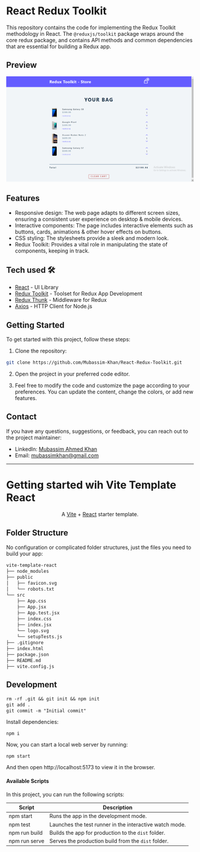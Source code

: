 # React Redux Toolkit

This repository contains the code for implementing the Redux Toolkit methodology in React. The `@reduxjs/toolkit` package wraps around the core redux package, and contains API methods and common dependencies that are essential for building a Redux app.

## Preview

![Preview 1 Image](https://github.com/Mubassim-Khan/React-Redux-Toolkit/blob/main/src/assets/Prev%201.png)

## Features

- Responsive design: The web page adapts to different screen sizes, ensuring a consistent user experience on desktop & mobile devices.
- Interactive components: The page includes interactive elements such as buttons, cards, animations & other hover effects on buttons.
- CSS styling: The stylesheets provide a sleek and modern look.
- Redux Toolkit: Provides a vital role in manipulating the state of components, keeping in track. 

## Tech used 🛠️

- [React](https://reactjs.org/) - UI Library
- [Redux Toolkit](https://redux-toolkit.js.org/) - Toolset for Redux App Development
- [Redux Thunk](https://github.com/reduxjs/redux-thunk) - Middleware for Redux
- [Axios](https://axios-http.com/) - HTTP Client for Node.js

## Getting Started

To get started with this project, follow these steps:

1. Clone the repository:

```bash
git clone https://github.com/Mubassim-Khan/React-Redux-Toolkit.git
```

2. Open the project in your preferred code editor.

3. Feel free to modify the code and customize the page according to your preferences. You can update the content, change the colors, or add new features.

## Contact

If you have any questions, suggestions, or feedback, you can reach out to the project maintainer:

- LinkedIn: [Mubassim Ahmed Khan](https://www.linkedin.com/in/mubassim-ahmed-khan/)
- Email: [mubassimkhan@gmail.com](mailto:mubassimkhan@gmail.com)

---

# Getting started wih Vite Template React

<p align="center">
    A <a href="https://vitejs.dev">Vite</a> + <a href="https://react.dev">React</a> starter template.
</p>

## Folder Structure

No configuration or complicated folder structures, just the files you need to build your app:

```
vite-template-react
├── node_modules
├── public
│   ├── favicon.svg
│   └── robots.txt
└── src
    ├── App.css
    ├── App.jsx
    ├── App.test.jsx
    ├── index.css
    ├── index.jsx
    └── logo.svg
    └── setupTests.js
├── .gitignore
├── index.html
├── package.json
├── README.md
├── vite.config.js
```

## Development

```
rm -rf .git && git init && npm init
git add .
git commit -m "Initial commit"
```

Install dependencies:

```
npm i
```

Now, you can start a local web server by running:

```
npm start
```

And then open http://localhost:5173 to view it in the browser.

#### Available Scripts

In this project, you can run the following scripts:

| Script        | Description                                             |
| ------------- | ------------------------------------------------------- |
| npm start     | Runs the app in the development mode.                   |
| npm test      | Launches the test runner in the interactive watch mode. |
| npm run build | Builds the app for production to the `dist` folder.     |
| npm run serve | Serves the production build from the `dist` folder.     |
